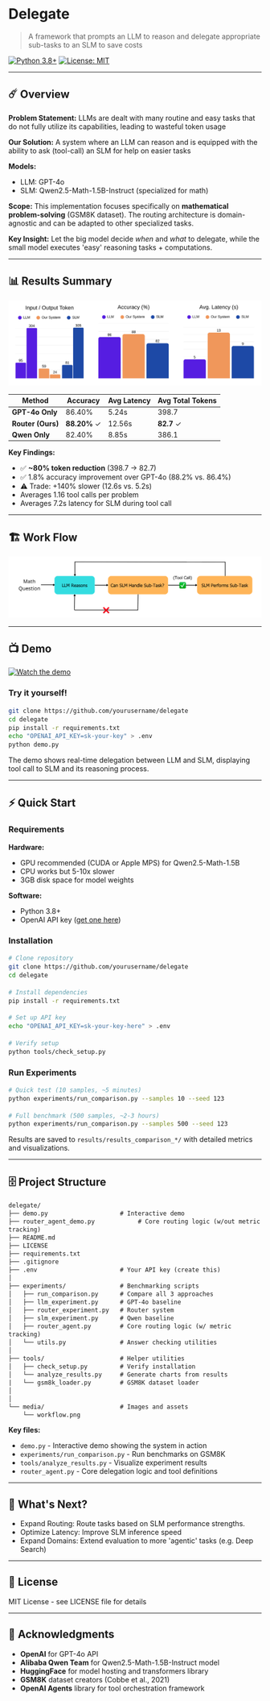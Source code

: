 # Delegate 

> A framework that prompts an LLM to reason and delegate appropriate sub-tasks to an SLM to save costs

[![Python 3.8+](https://img.shields.io/badge/python-3.8+-blue.svg)](https://www.python.org/downloads/)
[![License: MIT](https://img.shields.io/badge/License-MIT-yellow.svg)](https://opensource.org/licenses/MIT)

---

## ☄️ Overview

**Problem Statement:** LLMs are dealt with many routine and easy tasks that do not fully utilize its capabilities, leading to wasteful token usage

**Our Solution:** A system where an LLM can reason and is equipped with the ability to ask (tool-call) an SLM for help on easier tasks

**Models:** 
- LLM: GPT-4o
- SLM: Qwen2.5-Math-1.5B-Instruct (specialized for math)

**Scope:** This implementation focuses specifically on **mathematical problem-solving** (GSM8K dataset). The routing architecture is domain-agnostic and can be adapted to other specialized tasks.

**Key Insight:** Let the big model decide *when* and *what* to delegate, while the small model executes 'easy' reasoning tasks + computations.

---

## 📊 Results Summary
![Results](media/results.png)

| Method           | Accuracy | Avg Latency | Avg Total Tokens |
|------------------|----------|-------------|------------------|
| **GPT-4o Only**  | 86.40%   | 5.24s       | 398.7            |
| **Router (Ours)**| **88.20%** ✓ | 12.56s | **82.7** ✓        |
| **Qwen Only**    | 82.40%   | 8.85s       | 386.1            |

**Key Findings:**
- ✅ **~80% token reduction** (398.7 -> 82.7)
- ✅ 1.8% accuracy improvement over GPT-4o (88.2% vs. 86.4%)
- ⚠️ Trade: +140% slower (12.6s vs. 5.2s)
- Averages 1.16 tool calls per problem
- Averages 7.2s latency for SLM during tool call

---

## 🏗️ Work Flow
![Work Flow](media/workflow.png)

---

## 📺 Demo
[![Watch the demo](https://img.youtube.com/vi/minun1uOmSI/0.jpg)](https://youtu.be/minun1uOmSI)

### Try it yourself! 

```bash
git clone https://github.com/yourusername/delegate
cd delegate
pip install -r requirements.txt
echo "OPENAI_API_KEY=sk-your-key" > .env
python demo.py
```

The demo shows real-time delegation between LLM and SLM, displaying tool call to SLM and its reasoning process.

---

## ⚡️ Quick Start

### Requirements

**Hardware:**
- GPU recommended (CUDA or Apple MPS) for Qwen2.5-Math-1.5B
- CPU works but 5-10x slower
- 3GB disk space for model weights

**Software:**
- Python 3.8+
- OpenAI API key ([get one here](https://platform.openai.com/api-keys))

### Installation

```bash
# Clone repository
git clone https://github.com/yourusername/delegate
cd delegate

# Install dependencies
pip install -r requirements.txt

# Set up API key
echo "OPENAI_API_KEY=sk-your-key-here" > .env

# Verify setup
python tools/check_setup.py
```

### Run Experiments

```bash
# Quick test (10 samples, ~5 minutes)
python experiments/run_comparison.py --samples 10 --seed 123

# Full benchmark (500 samples, ~2-3 hours)
python experiments/run_comparison.py --samples 500 --seed 123
```

Results are saved to `results/results_comparison_*/` with detailed metrics and visualizations.

---

## 🗄️ Project Structure

```
delegate/
├── demo.py                    # Interactive demo
├── router_agent_demo.py            # Core routing logic (w/out metric tracking)
├── README.md
├── LICENSE
├── requirements.txt
├── .gitignore
├── .env                       # Your API key (create this)
│
├── experiments/               # Benchmarking scripts
│   ├── run_comparison.py      # Compare all 3 approaches
│   ├── llm_experiment.py      # GPT-4o baseline
│   ├── router_experiment.py   # Router system
│   ├── slm_experiment.py      # Qwen baseline
│   ├── router_agent.py        # Core routing logic (w/ metric tracking)
│   └── utils.py               # Answer checking utilities
│
├── tools/                     # Helper utilities
│   ├── check_setup.py         # Verify installation
│   └── analyze_results.py     # Generate charts from results
|   └── gsm8k_loader.py        # GSM8K dataset loader
│
│
└── media/                     # Images and assets
    └── workflow.png
```

**Key files:**
- `demo.py` - Interactive demo showing the system in action
- `experiments/run_comparison.py` - Run benchmarks on GSM8K
- `tools/analyze_results.py` - Visualize experiment results
- `router_agent.py` - Core delegation logic and tool definitions

---

## 🎯 What's Next?
- Expand Routing: Route tasks based on SLM performance strengths.
- Optimize Latency: Improve SLM inference speed
- Expand Domains: Extend evaluation to more 'agentic' tasks (e.g. Deep Search)

---

## 📁 License

MIT License - see LICENSE file for details

---

## 🙏 Acknowledgments

- **OpenAI** for GPT-4o API
- **Alibaba Qwen Team** for Qwen2.5-Math-1.5B-Instruct model
- **HuggingFace** for model hosting and transformers library
- **GSM8K** dataset creators (Cobbe et al., 2021)
- **OpenAI Agents** library for tool orchestration framework